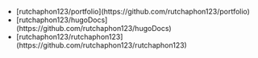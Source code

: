 <ul id="recent-projects">
  <li>[rutchaphon123/portfolio](https://github.com/rutchaphon123/portfolio)</li>
  <li>[rutchaphon123/hugoDocs](https://github.com/rutchaphon123/hugoDocs)</li>
  <li>[rutchaphon123/rutchaphon123](https://github.com/rutchaphon123/rutchaphon123)</li>
</ul>
